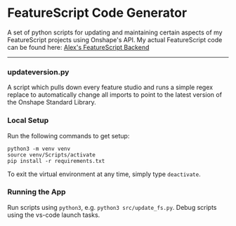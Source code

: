 # FeatureScript Code Generator

A set of python scripts for updating and maintaining certain aspects of my FeatureScript projects using Onshape's API.
My actual FeatureScript code can be found here:
[Alex's FeatureScript Backend](https://cad.onshape.com/documents/00dd11dabe44da2db458f898/w/6c20cd994b174cc99668701f)

---

### updateversion.py
A script which pulls down every feature studio and runs a simple regex replace to automatically change all imports to point to the latest version of the Onshape Standard Library.

### Local Setup
Run the following commands to get setup:
```
python3 -m venv venv
source venv/Scripts/activate
pip install -r requirements.txt
```

To exit the virtual environment at any time, simply type `deactivate`.

### Running the App

Run scripts using `python3`, e.g. `python3 src/update_fs.py`.
Debug scripts using the vs-code launch tasks.